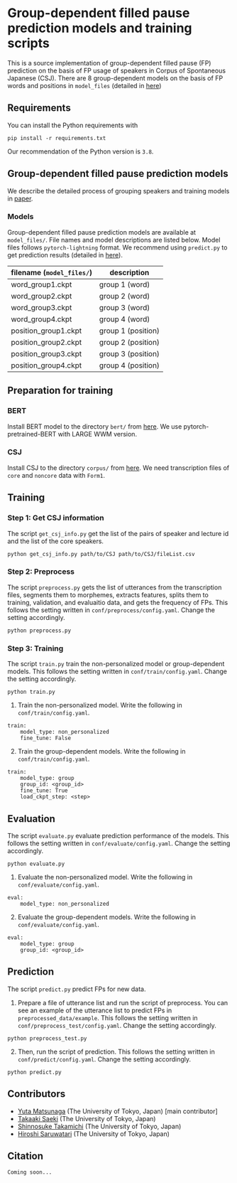 # Group-dependent filled pause prediction models and training scripts

This is a source implementation of group-dependent filled pause (FP) prediction on the basis of FP usage of speakers in Corpus of Spontaneous Japanese (CSJ). There are 8 group-dependent models on the basis of FP words and positions in ``model_files`` (detailed in [here](#models))

## Requirements

You can install the Python requirements with
```
pip install -r requirements.txt
```
Our recommendation of the Python version is ``3.8``.

## Group-dependent filled pause prediction models

We describe the detailed process of grouping speakers and training models in [paper](#Citation).

### Models

Group-dependent filled pause prediction models are available at ``model_files/``. File names and model descriptions are listed below. Model files follows ``pytorch-lightning`` format. We recommend using ``predict.py`` to get prediction results (detailed in [here](#prediction)).

| filename (``model_files/``)  | description          |
| ---                    | ---                  |
| word_group1.ckpt       | group 1 (word)       |
| word_group2.ckpt       | group 2 (word)       |
| word_group3.ckpt       | group 3 (word)       |
| word_group4.ckpt       | group 4 (word)       |
| position_group1.ckpt   | group 1 (position)   |
| position_group2.ckpt   | group 2 (position)   |
| position_group3.ckpt   | group 3 (position)   |
| position_group4.ckpt   | group 4 (position)   |

## Preparation for training

### BERT
Install BERT model to the directory ``bert/`` from [here](https://nlp.ist.i.kyoto-u.ac.jp/?ku_bert_japanese). We use pytorch-pretrained-BERT with LARGE WWM version.

### CSJ
Install CSJ to the directory ``corpus/`` from [here](https://ccd.ninjal.ac.jp/csj/en/). We need transcription files of ``core`` and ``noncore`` data with ``Form1``.

## Training

### Step 1: Get CSJ information
The script ``get_csj_info.py`` get the list of the pairs of speaker and lecture id and the list of the core speakers.
```
python get_csj_info.py path/to/CSJ path/to/CSJ/fileList.csv
```

### Step 2: Preprocess
The script ``preprocess.py`` gets the list of utterances from the transcription files, segments them to morphemes, extracts features, splits them to training, validation, and evaluaitio data, and gets the frequency of FPs. This follows the setting written in ``conf/preprocess/config.yaml``. Change the setting accordingly.
```
python preprocess.py
```

### Step 3: Training
The script ``train.py`` train the non-personalized model or group-dependent models. This follows the setting written in ``conf/train/config.yaml``. Change the setting accordingly.
```
python train.py
```
1. Train the non-personalized model. Write the following in ``conf/train/config.yaml``.
```
train:
    model_type: non_personalized
    fine_tune: False
```
2. Train the group-dependent models. Write the following in ``conf/train/config.yaml``.
```
train:
    model_type: group
    group_id: <group_id>
    fine_tune: True
    load_ckpt_step: <step>
```

## Evaluation
The script ``evaluate.py`` evaluate prediction performance of the models. This follows the setting written in ``conf/evaluate/config.yaml``. Change the setting accordingly.
```
python evaluate.py
```
1. Evaluate the non-personalized model. Write the following in ``conf/evaluate/config.yaml``.
```
eval:
    model_type: non_personalized
```
2. Evaluate the group-dependent models. Write the following in ``conf/evaluate/config.yaml``.
```
eval:
    model_type: group
    group_id: <group_id>
```

## Prediction
The script ``predict.py`` predict FPs for new data.
1. Prepare a file of utterance list and run the script of preprocess. You can see an example of the utterance list to predict FPs in ``preprocessed_data/example``. This follows the setting written in ``conf/preprocess_test/config.yaml``. Change the setting accordingly.
```
python preprocess_test.py
```
2. Then, run the script of prediction. This follows the setting written in ``conf/predict/config.yaml``. Change the setting accordingly.
```
python predict.py
```

## Contributors
- [Yuta Matsunaga](https://sites.google.com/g.ecc.u-tokyo.ac.jp/yuta-matsunaga/home) (The University of Tokyo, Japan) [main contributor]
- [Takaaki Saeki](https://takaaki-saeki.github.io/) (The University of Tokyo, Japan)
- [Shinnosuke Takamichi](https://sites.google.com/site/shinnosuketakamichi/home) (The University of Tokyo, Japan)
- [Hiroshi Saruwatari](https://researchmap.jp/read0102891/) (The University of Tokyo, Japan)

## Citation
```
Coming soon...
```
